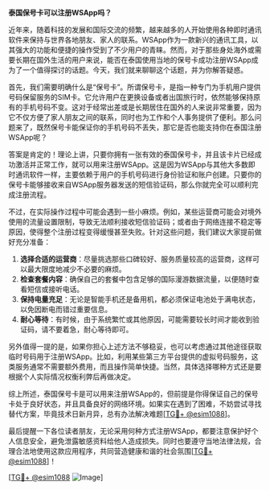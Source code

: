 **泰国保号卡可以注册WSApp吗？**

近年来，随着科技的发展和国际交流的频繁，越来越多的人开始使用各种即时通讯软件来保持与世界各地朋友、家人的联系。WSApp作为一款新兴的通讯工具，以其强大的功能和便捷的操作受到了不少用户的青睐。然而，对于那些身处海外或需要长期在国外生活的用户来说，能否在泰国使用当地的保号卡成功注册WSApp成为了一个值得探讨的话题。今天，我们就来聊聊这个话题，并为你解答疑惑。

首先，我们需要明确什么是“保号卡”。所谓保号卡，是指一种专门为手机用户提供号码保留服务的SIM卡。它允许用户在更换设备或者出国旅行时，依然能够保持原有的手机号码不变。这对于经常出差或是长期居住在国外的人来说非常重要，因为它不仅方便了家人朋友之间的联系，同时也为工作和个人事务提供了便利。那么问题来了，既然保号卡能保证你的手机号码不丢失，那它是否也能支持你在泰国注册WSApp呢？

答案是肯定的！理论上讲，只要你拥有一张有效的泰国保号卡，并且该卡片已经成功激活并正常工作，就可以用来注册WSApp。这是因为WSApp与其他大多数即时通讯软件一样，主要依赖于用户的手机号码进行身份验证和账户创建。只要你的保号卡能够接收来自WSApp服务器发送的短信验证码，那么你就完全可以顺利完成注册流程。

不过，在实际操作过程中可能会遇到一些小麻烦。例如，某些运营商可能会对境外使用的流量设置限制，导致无法顺利接收短信验证码；或者由于网络连接不稳定等原因，使得整个注册过程变得缓慢甚至失败。针对这些问题，我们建议大家提前做好充分准备：

1. **选择合适的运营商**：尽量挑选那些口碑较好、服务质量较高的运营商，这样可以最大限度地减少不必要的麻烦。
2. **检查套餐内容**：确保自己的套餐中包含足够的国际漫游数据流量，以便随时查看短信或接听电话。
3. **保持电量充足**：无论是智能手机还是备用机，都必须保证电池处于满电状态，以免因断电而错过重要信息。
4. **耐心等待**：有时候，由于系统繁忙或其他原因，可能需要较长时间才能收到验证码，请不要着急，耐心等待即可。

另外值得一提的是，如果你担心上述方法不够稳妥，也可以考虑通过其他途径获取临时号码用于注册WSApp。比如，利用某些第三方平台提供的虚拟号码服务，这类服务通常不需要额外费用，而且操作简单快捷。当然，具体选择哪种方式还是要根据个人实际情况权衡利弊后再做决定。

综上所述，泰国保号卡是可以用来注册WSApp的，但前提是你得保证自己的保号卡处于良好状态，并且具备良好的网络环境。如果实在遇到了困难，不妨尝试寻找替代方案，毕竟技术日新月异，总有办法解决难题[[TG💪+ @esim1088](https://t.me/s/esim1088)]。

最后提醒一下各位读者朋友，无论采用何种方式注册WSApp，都要注意保护好个人信息安全，避免泄露敏感资料给他人造成损失。同时也要遵守当地法律法规，合理合法地使用这款应用程序，共同营造健康和谐的社会氛围[[TG💪+ @esim1088](https://t.me/s/esim1088)]！

[[TG💪+ @esim1088](https://t.me/s/esim1088) ![Image](https://i.postimg.cc/4NQfJmqS/Snipaste-2025-05-13-00-14-12.png)]